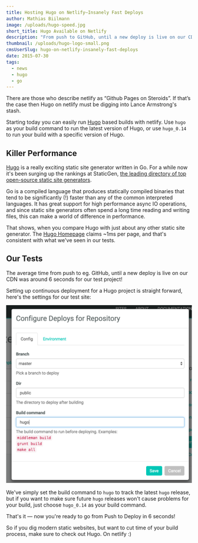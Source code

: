 ```yaml
---
title: Hosting Hugo on Netlify–Insanely Fast Deploys
author: Mathias Biilmann
image: /uploads/hugo-speed.jpg
short_title: Hugo Available on Netlify
description: "From push to GitHub, until a new deploy is live on our CDN in 6 seconds for our test project!"
thumbnail: /uploads/hugo-logo-small.png
cmsUserSlug: hugo-on-netlify-insanely-fast-deploys
date: 2015-07-30
tags:
  - news
  - hugo
  - go
---
```


There are those who describe netlify as “Github Pages on Steroids”. If that’s the case then Hugo on netlify must be digging into Lance Armstrong's stash.

Starting today you can easily run [Hugo](https://gohugo.io/) based builds with netlify. Use `hugo` as your build command to run the latest version of Hugo, or use `hugo_0.14` to run your build with a specific version of Hugo.

<!-- excerpt -->

## Killer Performance

[Hugo](https://gohugo.io/) is a really exciting static site generator written in Go. For a while now it's been surging up the rankings at StaticGen, [the leading directory of top open-source static site generators](https://www.staticgen.com/).

Go is a compiled language that produces statically compiled binaries that tend to be significantly (!) faster than any of the common interpreted languages. It has great support for high performance async IO operations, and since static site generators often spend a long time reading and writing files, this can make a world of difference in performance.

That shows, when you compare Hugo with just about any other static site generator. The [Hugo Homepage](http://gohugo.io/overview/introduction/) claims ~1ms per page, and that's consistent with what we've seen in our tests.

## Our Tests

The average time from push to eg. GitHub, until a new deploy is live on our CDN was around 6 seconds for our test project!

Setting up continuous deployment for a Hugo project is straight forward, here's the settings for our test site:

![Hugo netlify Configuration](/uploads/hugo-configuration.png)

We've simply set the build command to `hugo` to track the latest `hugo` release, but if you want to make sure future `hugo` releases won't cause problems for your build, just choose `hugo_0.14` as your build command.

That's it — now you're ready to go from Push to Deploy in 6 seconds!

So if you dig modern static websites, but want to cut time of your build process, make sure to check out Hugo. On netlify :)
